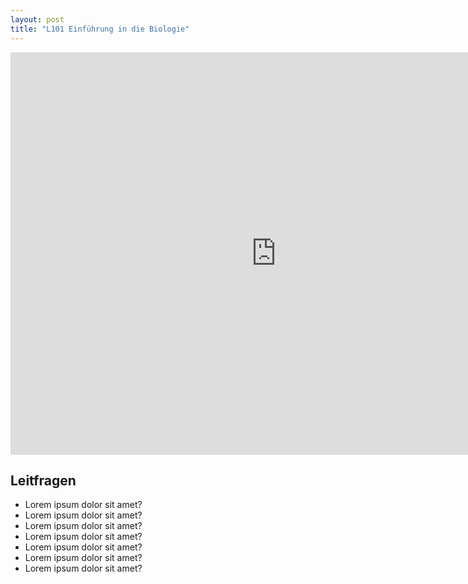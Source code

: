 ```yaml
---
layout: post
title: "L101 Einführung in die Biologie"
---
```

<center>
<iframe src="https://player.vimeo.com/video/154970167?title=0&byline=0&portrait=0" width="850" height="644" frameborder="0" webkitallowfullscreen mozallowfullscreen allowfullscreen></iframe>
</center>

## Leitfragen

* Lorem ipsum dolor sit amet?
* Lorem ipsum dolor sit amet?
* Lorem ipsum dolor sit amet?
* Lorem ipsum dolor sit amet?
* Lorem ipsum dolor sit amet?
* Lorem ipsum dolor sit amet?
* Lorem ipsum dolor sit amet?
